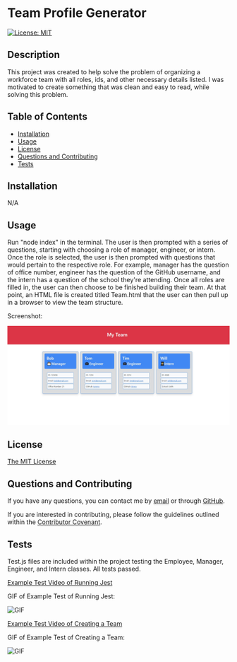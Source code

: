 # Team Profile Generator

[![License: MIT](https://img.shields.io/badge/License-MIT-yellow.svg)](https://opensource.org/licenses/MIT)

## Description

This project was created to help solve the problem of organizing a workforce team with all roles, ids, and other necessary details listed. I was motivated to create something that was clean and easy to read, while solving this problem.

## Table of Contents

- [Installation](#installation)
- [Usage](#usage)
- [License](#license)
- [Questions and Contributing](#questions-and-contributing)
- [Tests](#tests)

## Installation

N/A

## Usage

Run "node index" in the terminal. The user is then prompted with a series of questions, starting with choosing a role of manager, engineer, or intern. Once the role is selected, the user is then prompted with questions that would pertain to the respective role. For example, manager has the question of office number, engineer has the question of the GitHub username, and the intern has a question of the school they're attending. Once all roles are filled in, the user can then choose to be finished building their team. At that point, an HTML file is created titled Team.html that the user can then pull up in a browser to view the team structure.

Screenshot:

![Screenshot](./Images/Screenshot-Team.jpg)

## License

[The MIT License](https://opensource.org/licenses/MIT)

## Questions and Contributing

If you have any questions, you can contact me by [email](j.mcd.lungren@gmail.com) or through [GitHub](https://github.com/jmcdlungren).

If you are interested in contributing, please follow the guidelines outlined within the [Contributor Covenant](https://www.contributor-covenant.org/).

## Tests

Test.js files are included within the project testing the Employee, Manager, Engineer, and Intern classes. All tests passed.

[Example Test Video of Running Jest](https://drive.google.com/file/d/1GYElq-FL2ovHIzm2Ihgwo5GxQ-LqiRWf/view)

GIF of Example Test of Running Jest:

![GIF](./Images/JestGif.gif)

[Example Test Video of Creating a Team](https://drive.google.com/file/d/1NyfUmtrB-wC-1jtUzJgzUiaiu4wDlFcY/view)

GIF of Example Test of Creating a Team:

![GIF](./Images/TeamGif.gif)